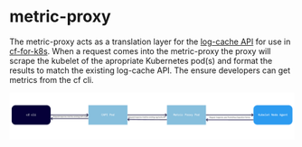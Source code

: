 # metric-proxy

The metric-proxy acts as a translation layer for the [log-cache API](https://github.com/cloudfoundry/log-cache) for use
in [cf-for-k8s](https://github.com/cloudfoundry/cf-for-k8s). When a request comes into the metric-proxy the proxy 
will scrape the kubelet of the apropriate Kubernetes pod(s) and format the results to match the existing log-cache API. The ensure developers can get metrics from the cf cli. 

![Image of API Flow](./metric-proxy.png)
